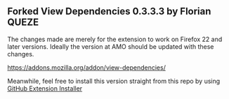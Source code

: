Forked View Dependencies 0.3.3.3 by Florian QUEZE
-------------------------------------------------

The changes made are merely for the extension to work on Firefox 22 and later versions. Ideally the version at AMO should be updated with these changes.

<https://addons.mozilla.org/addon/view-dependencies/>

Meanwhile, feel free to install this version straight from this repo by using [GitHub Extension Installer](https://addons.mozilla.org/addon/GitHub-Extension-Installer/)
